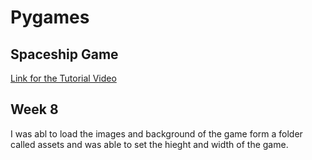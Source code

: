 # Pygames
## Spaceship Game

<a href="https://youtu.be/Q-__8Xw9KTM?si=gA6vBaW805iwUBwY" > Link for the Tutorial Video </a>

## Week 8
I was abl to load the images and background of the game form a folder called assets and was able to set the hieght and width of the game.